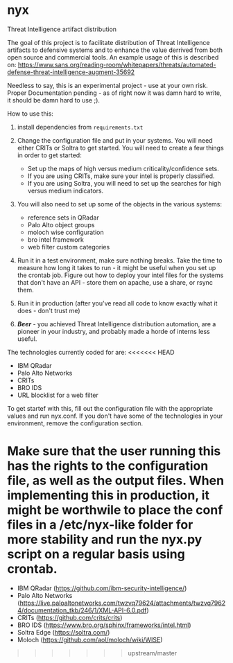 nyx
===

Threat Intelligence artifact distribution

The goal of this project is to facilitate distribution of Threat Intelligence artifacts to defensive systems and to enhance the value derrived from both open source and commercial tools. An example usage of this is described on: https://www.sans.org/reading-room/whitepapers/threats/automated-defense-threat-intelligence-augment-35692

Needless to say, this is an experimental project - use at your own risk. Proper Documentation pending - as of right now it was damn hard to write, it should be damn hard to use ;).

How to use this:

1. install dependencies from `requirements.txt`

1. Change the configuration file and put in your systems. You will need either CRITs or Soltra to get started. You will need to create a few things in order to get started:
    - Set up the maps of high versus medium criticality/confidence sets. 
    - If you are using CRITs, make sure your intel is properly classified. 
    - If you are using Soltra, you will need to set up the searches for high versus medium indicators. 

1. You will also need to set up some of the objects in the various systems:
    - reference sets in QRadar
    - Palo Alto object groups
    - moloch wise configuration
    - bro intel framework
    - web filter custom categories

1. Run it in a test environment, make sure nothing breaks. Take the time to measure how long it takes to run - it might be useful when you set up the crontab job. Figure out how to deploy your intel files for the systems that don't have an API - store them on apache, use a share, or rsync them.

1. Run it in production (after you've read all code to know exactly what it does - don't trust me)

1. ***Beer*** - you achieved Threat Intelligence distribution automation, are a pioneer in your industry, and probably made a horde of interns less useful.

The technologies currently coded for are: 
<<<<<<< HEAD
- IBM QRadar
- Palo Alto Networks
- CRITs
- BRO IDS
- URL blocklist for a web filter

To get startef with this, fill out the configuration file with the appropriate values and run nyx.conf. If you don't have some of the technologies in your environment, remove the configuration section.

Make sure that the user running this has the rights to the configuration file, as well as the output files. When implementing this in production, it might be worthwile to place the conf files in a /etc/nyx-like folder for more stability and run the nyx.py script on a regular basis using crontab.
=======
- IBM QRadar (https://github.com/ibm-security-intelligence/)
- Palo Alto Networks (https://live.paloaltonetworks.com/twzvq79624/attachments/twzvq79624/documentation_tkb/246/1/XML-API-6.0.pdf)
- CRITs (https://github.com/crits/crits)
- BRO IDS (https://www.bro.org/sphinx/frameworks/intel.html)
- Soltra Edge (https://soltra.com/)
- Moloch (https://github.com/aol/moloch/wiki/WISE)
>>>>>>> upstream/master
